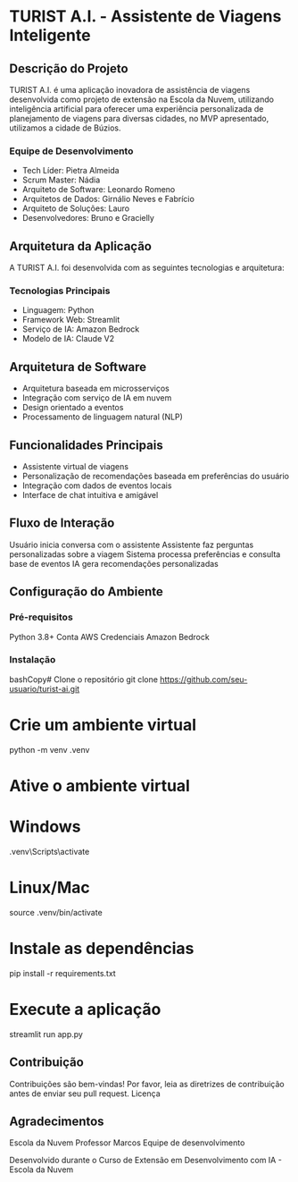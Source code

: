 # TURIST A.I. - Assistente de Viagens Inteligente

## Descrição do Projeto

TURIST A.I. é uma aplicação inovadora de assistência de viagens desenvolvida como projeto de extensão na Escola da Nuvem, utilizando inteligência artificial para oferecer uma experiência personalizada de planejamento de viagens para diversas cidades, no MVP apresentado, utilizamos a cidade de Búzios.

### Equipe de Desenvolvimento

- Tech Líder: Pietra Almeida
- Scrum Master: Nádia
- Arquiteto de Software: Leonardo Romeno
- Arquitetos de Dados: Girnálio Neves e Fabrício
- Arquiteto de Soluções: Lauro
- Desenvolvedores: Bruno e Gracielly

## Arquitetura da Aplicação
A TURIST A.I. foi desenvolvida com as seguintes tecnologias e arquitetura:

### Tecnologias Principais

- Linguagem: Python
- Framework Web: Streamlit
- Serviço de IA: Amazon Bedrock
- Modelo de IA: Claude V2

## Arquitetura de Software

- Arquitetura baseada em microsserviços
- Integração com serviço de IA em nuvem
- Design orientado a eventos
- Processamento de linguagem natural (NLP)

## Funcionalidades Principais

- Assistente virtual de viagens 
- Personalização de recomendações baseada em preferências do usuário
- Integração com dados de eventos locais
- Interface de chat intuitiva e amigável

## Fluxo de Interação

Usuário inicia conversa com o assistente
Assistente faz perguntas personalizadas sobre a viagem
Sistema processa preferências e consulta base de eventos
IA gera recomendações personalizadas

## Configuração do Ambiente

### Pré-requisitos
Python 3.8+
Conta AWS
Credenciais Amazon Bedrock

### Instalação
bashCopy# Clone o repositório
git clone https://github.com/seu-usuario/turist-ai.git

# Crie um ambiente virtual
python -m venv .venv

# Ative o ambiente virtual
# Windows
.venv\Scripts\activate
# Linux/Mac
source .venv/bin/activate

# Instale as dependências
pip install -r requirements.txt

# Execute a aplicação
streamlit run app.py

## Contribuição
Contribuições são bem-vindas! Por favor, leia as diretrizes de contribuição antes de enviar seu pull request.
Licença


## Agradecimentos

Escola da Nuvem
Professor Marcos
Equipe de desenvolvimento


Desenvolvido durante o Curso de Extensão em Desenvolvimento com IA - Escola da Nuvem